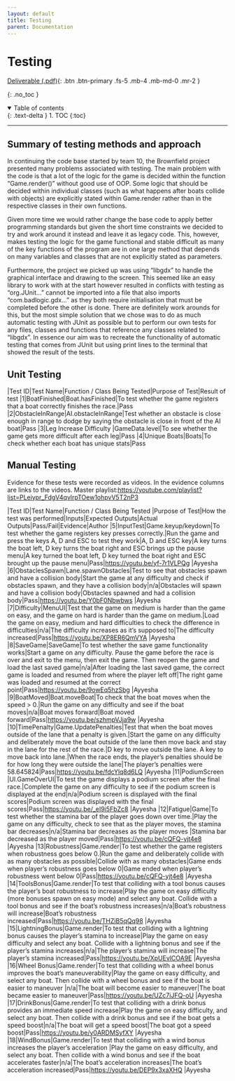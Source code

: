 ```yaml
---
layout: default
title: Testing
parent: Documentation
---
```

# Testing

[Deliverable (.pdf)](../../assets/deliverables/current/Test2.pdf){: .btn .btn-primary .fs-5 .mb-4 .mb-md-0 .mr-2 }

{: .no_toc }

<details open markdown="block">
  <summary>
    Table of contents
  </summary>
  {: .text-delta }
1. TOC
{:toc}
</details>

---

## Summary of testing methods and approach
In continuing the code base started by team 10, the Brownfield project presented many problems associated with testing. The main problem with the code is that a lot of the logic for the game is decided within the function “Game.render()” without good use of OOP. Some logic that should be decided within individual classes (such as what happens after boats collide with objects) are explicitly stated within Game.render rather than in the respective classes in their own functions. 

Given more time we would rather change the base code to apply better programming standards but given the short time constraints we decided to try and work around it instead and leave it as legacy code. This, however, makes testing the logic for the game functional and stable difficult as many of the key functions of the program are in one large method that depends on many variables and classes that are not explicitly stated as parameters.

Furthermore, the project we picked up was using “libgdx” to handle the graphical interface and drawing to the screen. This seemed like an easy library to work with at the start however resulted in conflicts with testing as “org.JUnit...” cannot be imported into a file that also imports “com.badlogic.gdx...” as they both require initialisation that must be completed before the other is done. There are definitely work arounds for this, but the most simple solution that we chose was to do as much automatic testing with JUnit as possible but to perform our own tests for any files, classes and functions that reference any classes related to “libgdx”. In essence our aim was to recreate the functionality of automatic testing that comes from JUnit but using print lines to the terminal that showed the result of the tests.

## Unit Testing

|Test ID|Test Name|Function / Class Being Tested|Purpose of Test|Result of test
|1|BoatFinished|Boat.hasFinished|To test whether the game registers that a boat correctly finishes the race.|Pass
|2|ObstacleInRange|AI.obstacleInRange|Test whether an obstacle is close enough in range to dodge by saying the obstacle is close in front of the AI boat|Pass
|3|Leg Increase Difficulty |GameData.level|To see whether the game gets more difficult after each leg|Pass
|4|Unique Boats|Boats|To check whether each boat has unique stats|Pass

## Manual Testing

Evidence for these tests were recorded as videos. In the evidence columns are links to the videos. 
Master playlist:https://youtube.com/playlist?list=PLeiypr_FdgV4qvlrpTOew1ohpvV5T2nP3 


|Test ID|Test Name|Function / Class Being Tested |Purpose of Test|How the test was performed|Inputs|Expected Outputs|Actual Outputs|Pass/Fail|Evidence|Author
|5|InputTest|Game.keyup/keydown|To test whether the game registers key presses correctly.|Run the game and press the keys A, D and ESC to test they work|A, D and ESC key|A key turns the boat left, D key turns the boat right and ESC brings up the pause menu|A key turned the boat left, D key turned the boat right and ESC brought up the pause menu|Pass|https://youtu.be/yf-7r1VLPQg |Ayyesha
|6|ObstaclesSpawn|Lane.spawnObstacles|Test to see that obstacles spawn and have a collision body|Start the game at any difficulty and check if obstacles spawn, and they have a collision body|n/a|Obstacles will spawn and have a collision body|Obstacles spawned and had a collision body|Pass|https://youtu.be/Y0bF0Nbwbws |Ayyesha
|7|Difficulty|MenuUI|Test that the game on medium is harder than the game on easy, and the game on hard is harder than the game on medium.|Load the game on easy, medium and hard difficulties to check the difference in difficulties|n/a|The difficulty increases as it’s supposed to|The difficulty increased|Pass|https://youtu.be/XP8ER6QmVYA |Ayyesha
|8|SaveGame|SaveGame|To test whether the save game functionality works|Start a game on any difficulty. Pause the game before the race is over and exit to the menu, then exit the game. Then reopen the game and load the last saved game|n/a|After loading the last saved game, the correct game is loaded and resumed from where the player left off|The right game was loaded and resumed at the correct point|Pass|https://youtu.be/9owEq5hzSbg |Ayyesha
|9|BoatMoved|Boat.moveBoat|To check that the boat moves when the speed > 0.|Run the game on any difficulty and see if the boat moves|n/a|Boat moves forward|Boat moved forward|Pass|https://youtu.be/szhmpVJja9w |Ayyesha
|10|TimePenalty|Game.UpdatePenalties|Test that when the boat moves outside of the lane that a penalty is given.|Start the game on any difficulty and deliberately move the boat outside of the lane then move back and stay in the lane for the rest of the race.|D key to move outside the lane. A key to move back into lane.|When the race ends, the player’s penalties should be for how long they were outside the lane|The player’s penalties were 58.645824|Pass|https://youtu.be/fdcYlq8d6LQ |Ayyesha
|11|PodiumScreen |UI.GameOverUI|To test the game displays a podium screen after the final race.|Complete the game on any difficulty to see if the podium screen is displayed at the end|n/a|Podium screen is displayed with the final scores|Podium screen was displayed with the final scores|Pass|https://youtu.be/_eI9i5FbZc8 |Ayyesha
|12|Fatigue|Game|To test whether the stamina bar of the player goes down over time.|Play the game on any difficulty, check to see that as the player moves, the stamina bar decreases|n/a|Stamina bar decreases as the player moves |Stamina bar decreased as the player moved|Pass|https://youtu.be/cQFQ-yjt4e8 |Ayyesha
|13|Robustness|Game.render|To test whether the game registers when robustness goes below 0.|Run the game and deliberately collide with as many obstacles as possible|Collide with as many obstacles|Game ends when player’s robustness goes below 0|Game ended when player’s robustness went below 0|Pass|https://youtu.be/cQFQ-yjt4e8 |Ayyesha
|14|ToolsBonus|Game.render|To test that colliding with a tool bonus causes the player’s boat robustness to increase|Play the game on easy difficulty (more bonuses spawn on easy mode) and select any boat. Collide with a tool bonus and see if the boat’s robustness increases|n/a|Boat’s robustness will increase|Boat’s robustness increased|Pass|https://youtu.be/THZiB5qQq98 |Ayyesha
|15|LightningBonus|Game.render|To test that colliding with a lightning bonus causes the player’s stamina to increase|Play the game on easy difficulty and select any boat. Collide with a lightning bonus and see if the player’s stamina increases|n/a|The player’s stamina will increase|The player’s stamina increased|Pass|https://youtu.be/XpUEvlCOA9E |Ayyesha
|16|Wheel Bonus|Game.render|To test that colliding with a wheel bonus improves the boat’s maneuverability|Play the game on easy difficulty, and select any  boat. Then collide with a wheel bonus and see if the boat is easier to maneuver |n/a|The boat will become easier to maneuver|The boat became easier to maneuver|Pass|https://youtu.be/UZc7iJFQ-oU |Ayyesha
|17|DrinkBonus|Game.render|To test that colliding with a drink bonus provides an immediate speed increase|Play the game on easy difficulty, and select any boat. Then collide with a drink bonus and see if the boat gets a speed boost|n/a|The boat will get a speed boost|The boat got a speed boost|Pass|https://youtu.be/y0ARDMSyfXY |Ayyesha
|18|WindBonus|Game.render|To test that colliding with a wind bonus increases the player’s acceleration |Play the game on easy difficulty, and select any boat. Then collide with a wind bonus and see if the boat accelerates faster|n/a|The boat’s acceleration increases|The boat’s acceleration increased|Pass|https://youtu.be/DEP9x3xaXHQ |Ayyesha
